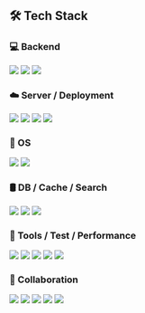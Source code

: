 ## 🛠 Tech Stack

### 💻 Backend
<a><img src="https://img.shields.io/badge/Java-007396?style=flat-square&logo=OpenJDK&logoColor=white"/></a>
<a><img src="https://img.shields.io/badge/Spring Boot-6DB33F?style=flat-square&logo=Spring-Boot&logoColor=white"/></a>
<a><img src="https://img.shields.io/badge/Spring Data JPA-59666C?style=flat-square&logo=Hibernate&logoColor=white"/></a>

### ☁️ Server / Deployment
<a><img src="https://img.shields.io/badge/AWS EC2-232F3E?style=flat-square&logo=amazon-aws&logoColor=white"/></a>
<a><img src="https://img.shields.io/badge/GCP-4285F4?style=flat-square&logo=Google-Cloud&logoColor=white"/></a>
<a><img src="https://img.shields.io/badge/Docker-2496ED?style=flat-square&logo=Docker&logoColor=white"/></a>
<a><img src="https://img.shields.io/badge/Kubernetes-326CE5?style=flat-square&logo=Kubernetes&logoColor=white"/></a>

### 🐧 OS
<a><img src="https://img.shields.io/badge/Windows 11-0078D6?style=flat-square&logo=Windows&logoColor=white"/></a>
<a><img src="https://img.shields.io/badge/Linux-FCC624?style=flat-square&logo=Linux&logoColor=black"/></a>

### 🛢 DB / Cache / Search
<a><img src="https://img.shields.io/badge/MySQL-4479A1?style=flat-square&logo=MySQL&logoColor=white"/></a>
<a><img src="https://img.shields.io/badge/Redis-DC382D?style=flat-square&logo=Redis&logoColor=white"/></a>
<a><img src="https://img.shields.io/badge/Elasticsearch-005571?style=flat-square&logo=Elasticsearch&logoColor=white"/></a>

### 🧪 Tools / Test / Performance
<a><img src="https://img.shields.io/badge/IntelliJ IDEA-000000?style=flat-square&logo=IntelliJ-IDEA&logoColor=white"/></a>
<a><img src="https://img.shields.io/badge/Swagger-85EA2D?style=flat-square&logo=Swagger&logoColor=black"/></a>
<a><img src="https://img.shields.io/badge/Postman-FF6C37?style=flat-square&logo=Postman&logoColor=white"/></a>
<a><img src="https://img.shields.io/badge/JMeter-D22128?style=flat-square&logo=Apache&logoColor=white"/></a>
<a><img src="https://img.shields.io/badge/Gemini API-4285F4?style=flat-square&logo=Google&logoColor=white"/></a>

### 🤝 Collaboration
<a><img src="https://img.shields.io/badge/Git-F05032?style=flat-square&logo=Git&logoColor=white"/></a>
<a><img src="https://img.shields.io/badge/GitHub-181717?style=flat-square&logo=GitHub&logoColor=white"/></a>
<a><img src="https://img.shields.io/badge/Notion-000000?style=flat-square&logo=Notion&logoColor=white"/></a>
<a><img src="https://img.shields.io/badge/Discord-5865F2?style=flat-square&logo=Discord&logoColor=white"/></a>
<a><img src="https://img.shields.io/badge/Slack-4A154B?style=flat-square&logo=Slack&logoColor=white"/></a>
